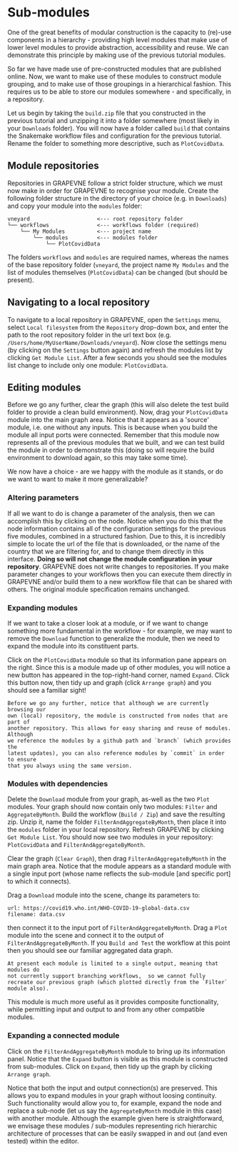 # Sub-modules

One of the great benefits of modular construction is the capacity to (re)-use
components in a hierarchy - providing high level modules that make use of lower
level modules to provide abstraction, accessibility and reuse. We can
demonstrate this principle by making use of the previous tutorial modules.

So far we have made use of pre-constructed modules that are published online.
Now, we want to make use of these modules to construct module grouping, and to
make use of those groupings in a hierarchical fashion. This requires us to be
able to store our modules somewhere - and specifically, in a repository.

Let us begin by taking the `build.zip` file that you constructed in the previous
tutorial and unzipping it into a folder somewhere (most likely in your
`Downloads` folder). You will now have a folder called `build` that contains
the Snakemake workflow files and configuration for the previous tutorial.
Rename the folder to something more descriptive, such as
`PlotCovidData`.

## Module repositories

Repositories in GRAPEVNE follow a strict folder structure, which we must now
make in order for GRAPEVNE to recognise your module. Create the following folder
structure in the directory of your choice (e.g. in `Downloads`) and copy your
module into the `modules` folder:

```
vneyard                     <--- root repository folder
└── workflows               <--- workflows folder (required)
    └── My Modules          <--- project name
        └── modules         <--- modules folder
            └── PlotCovidData
```

The folders `workflows` and `modules` are required names, whereas the names of
the base repository folder (`vneyard`, the project name `My Modules` and the
list of modules themselves (`PlotCovidData`) can be changed
(but should be present).

## Navigating to a local repository

To navigate to a local repository in GRAPEVNE, open the `Settings` menu,
select `Local filesystem` from the `Repository` drop-down box, and enter the
path to the root repository folder in the url text box (e.g.
`/Users/home/MyUserName/Downloads/vneyard`). Now close the settings menu (by
clicking on the `Settings` button again) and refresh the modules list by
clicking `Get Module List`. After a few seconds you should see the modules list
change to include only one module: `PlotCovidData`.

## Editing modules

Before we go any further, clear the graph (this will also delete the test build
folder to provide a clean build environment). Now, drag your
`PlotCovidData` module into the main graph area. Notice that it
appears as a 'source' module, i.e. one without any inputs. This is because
when you build the module all input ports were connected. Remember that this
module now represents all of the previous modules that we built, and we can test
build the module in order to demonstrate this (doing so will require the build
environment to download again, so this may take some time).

We now have a choice - are we happy with the module as it stands, or do we want
to want to make it more generalizable?

### Altering parameters

If all we want to do is change a parameter of the analysis, then we can
accomplish this by clicking on the node. Notice when you do this that the
node information contains all of the configuration settings for the previous
five modules, combined in a structured fashion. Due to this, it is incredibly
simple to locate the url of the file that is downloaded, or the name of the
country that we are filtering for, and to change them directly in this
interface. **Doing so will not change the module configuration in your
repository**. GRAPEVNE does not write changes to repositories. If you make
parameter changes to your workflows then you can execute them directly in
GRAPEVNE and/or build them to a new workflow file that can be shared with others.
The original module specification remains unchanged.

### Expanding modules

If we want to take a closer look at a module, or if we want to change something
more fundamental in the workflow - for example, we may want to remove the
`Download` function to generalize the module, then we need
to expand the module into its constituent parts.

Click on the `PlotCovidData` module so that its information
pane appears on the right. Since this is a module made up of other modules,
you will notice a new button has appeared in the top-right-hand corner, named
`Expand`. Click this button now, then tidy up and graph (click `Arrange graph`)
and you should see a familiar sight!

```{note}
Before we go any further, notice that although we are currently browsing our
own (local) repository, the module is constructed from nodes that are part of
another repository. This allows for easy sharing and reuse of modules. Although
we reference the modules by a github path and `branch` (which provides the
latest updates), you can also reference modules by `commit` in order to ensure
that you always using the same version.
```

### Modules with dependencies

Delete the `Download` module from your graph, as-well as the two `Plot` modules.
Your graph should now contain only two modules: `Filter` and `AggregateByMonth`.
Build the workflow (`Build / Zip`) and save the resulting zip. Unzip it, name
the folder `FilterAndAggregateByMonth`, then place it into the `modules`
folder in your local repository. Refresh GRAPEVNE by clicking `Get Module List`.
You should now see two modules in your repository: `PlotCovidData` and
`FilterAndAggregateByMonth`.

Clear the graph (`Clear Graph`), then drag `FilterAndAggregateByMonth` in the
main graph area. Notice that the module appears as a standard module with a
single input port (whose name reflects the sub-module [and specific port] to
which it connects).

Drag a `Download` module into the scene, change its parameters to:

```
url: https://covid19.who.int/WHO-COVID-19-global-data.csv
filename: data.csv
```

then connect it to the input port of
`FilterAndAggregateByMonth`. Drag a `Plot` module into the scene and
connect it to the output of `FilterAndAggregateByMonth`. If you `Build and Test`
the workflow at this point then you should see our familiar aggregated data
graph.

```{note}
At present each module is limited to a single output, meaning that modules do
not currently support branching workflows,  so we cannot fully
recreate our previous graph (which plotted directly from the `Filter`
module also).
```

This module is much more useful as it provides composite functionality, while
permitting input and output to and from any other compatible modules.

### Expanding a connected module

Click on the `FilterAndAggregateByMonth` module to bring up its information
panel. Notice that the `Expand` button is visible as this module is constructed
from sub-modules. Click on `Expand`, then tidy up the graph by clicking
`Arrange graph`.

Notice that both the input and output connection(s) are preserved. This allows
you to expand modules in your graph without loosing continuity. Such
functionality would allow you to, for example, expand the node and replace
a sub-node (let us say the `AggregateByMonth` module in this case) with
another module. Although the example given here is straightforward, we envisage
these modules / sub-modules representing rich hierarchic architecture of
processes that can be easily swapped in and out (and even tested) within the
editor.
